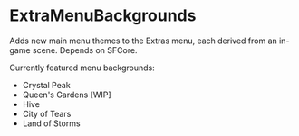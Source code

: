 # ExtraMenuBackgrounds

Adds new main menu themes to the Extras menu, each derived from an in-game scene.
Depends on SFCore.

Currently featured menu backgrounds:
+ Crystal Peak
+ Queen's Gardens [WIP]
+ Hive
+ City of Tears
+ Land of Storms
